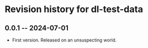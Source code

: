 # Revision history for dl-test-data

## 0.0.1 -- 2024-07-01

* First version. Released on an unsuspecting world.
